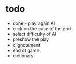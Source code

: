 # todo
- done - play again AI
- click on the case of the grid
- select difficulty of AI
- preshow the play
- clignotement
- end of game
- dictionary